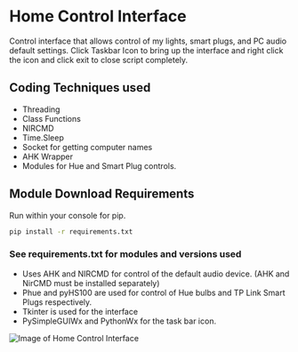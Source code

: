 # Home Control Interface

Control interface that allows control  of my lights, smart plugs, and PC audio default settings.
Click Taskbar Icon to bring up the interface and right click the icon and click exit to close script completely.

## Coding Techniques used

* Threading
* Class Functions
* NIRCMD
* Time.Sleep
* Socket for getting computer names
* AHK Wrapper
* Modules for Hue and Smart Plug controls.

## Module Download Requirements

Run within your console for pip.

```cmd
pip install -r requirements.txt
```

### See requirements.txt for modules and versions used

* Uses AHK and NIRCMD for control of the default audio device. (AHK and NirCMD must be installed separately)
* Phue and pyHS100 are used for control of Hue bulbs and TP Link Smart Plugs respectively.
* Tkinter is used for the interface
* PySimpleGUIWx and PythonWx for the task bar icon.

![Image of Home Control Interface](https://i.imgur.com/I0KfGmk.png)
